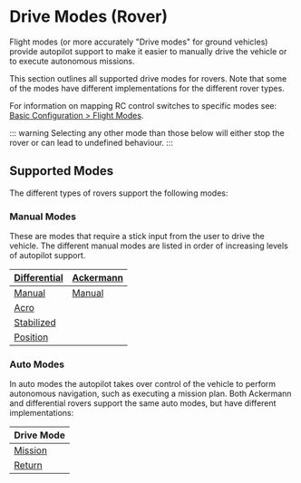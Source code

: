 # Drive Modes (Rover)

Flight modes (or more accurately "Drive modes" for ground vehicles) provide autopilot support to make it easier to manually drive the vehicle or to execute autonomous missions.

This section outlines all supported drive modes for rovers.
Note that some of the modes have different implementations for the different rover types.

For information on mapping RC control switches to specific modes see: [Basic Configuration > Flight Modes](../config/flight_mode.md).

::: warning
Selecting any other mode than those below will either stop the rover or can lead to undefined behaviour.
:::

## Supported Modes

The different types of rovers support the following modes:

### Manual Modes

These are modes that require a stick input from the user to drive the vehicle.
The different manual modes are listed in order of increasing levels of autopilot support.

| [Differential](../frames_rover/differential_rover.md)         | [Ackermann](../frames_rover/ackermann_rover.md)       |
| ------------------------------------------------------------- | ----------------------------------------------------- |
| [Manual](../flight_modes_rover/manual.md#manual-mode)         | [Manual](../flight_modes_rover/manual.md#manual-mode) |
| [Acro](../flight_modes_rover/manual.md#acro-mode)             |                                                       |
| [Stabilized](../flight_modes_rover/manual.md#stabilized-mode) |                                                       |
| [Position](../flight_modes_rover/manual.md#position-mode)     |                                                       |

### Auto Modes

In auto modes the autopilot takes over control of the vehicle to perform autonomous navigation, such as executing a mission plan.
Both Ackermann and differential rovers support the same auto modes, but have different implementations:

| Drive Mode                                            |
| ----------------------------------------------------- |
| [Mission](../flight_modes_rover/auto.md#mission-mode) |
| [Return](../flight_modes_rover/auto.md#return-mode)   |
